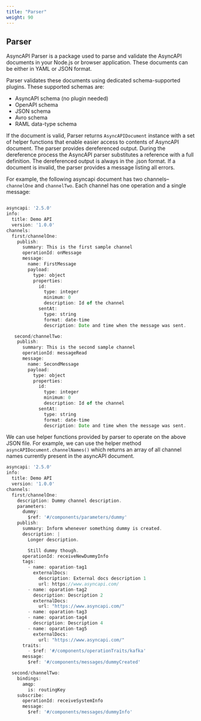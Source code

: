 ```yaml
---
title: "Parser"
weight: 90
---
```


## Parser

AsyncAPI Parser is a package used to parse and validate the AsyncAPI documents in your Node.js or browser application. These documents can be either in YAML or JSON format.

Parser validates these documents using dedicated schema-supported plugins. These supported schemas are:

- AsyncAPI schema (no plugin needed)
- OpenAPI schema
- JSON schema
- Avro schema
- RAML data-type schema

If the document is valid, Parser returns `AsyncAPIDocument` instance with a set of helper functions that enable easier access to contents of AsyncAPI document. The parser provides dereferenced output. During the dereference process the AsyncAPI parser substitutes a reference with a full definition. The dereferenced output is always in the .json format. If a document is invalid, the parser provides a message listing all errors. 

For example, the following asyncapi document has two channels–`channelOne` and `channelTwo`. Each channel has one operation and a single message:

```js

asyncapi: '2.5.0'
info:
  title: Demo API
  version: '1.0.0'
channels:
  first/channelOne:
    publish:
      summary: This is the first sample channel
      operationId: onMessage
      message:
        name: FirstMessage
        payload:
          type: object
          properties:
            id:
              type: integer
              minimum: 0
              description: Id of the channel
            sentAt:
              type: string
              format: date-time
              description: Date and time when the message was sent.

   second/channelTwo:
    publish:
      summary: This is the second sample channel
      operationId: messageRead
      message:
        name: SecondMessage
        payload:
          type: object
          properties:
            id:
              type: integer
              minimum: 0
              description: Id of the channel
            sentAt:
              type: string
              format: date-time
              description: Date and time when the message was sent.

```
We can use helper functions provided by parser to operate on the above JSON file. For example, we can use the helper method `asyncAPIDocument.channelNames()` which returns an array of all channel names currently present in the asyncAPI document.

```js
asyncapi: '2.5.0'
info:
  title: Demo API
  version: '1.0.0'
channels:
  first/channelOne:
    description: Dummy channel description.
    parameters:
      dummy:
        $ref: '#/components/parameters/dummy'
    publish:
      summary: Inform whenever something dummy is created.
      description: |
        Longer description.

        Still dummy though.
      operationId: receiveNewDummyInfo
      tags:
        - name: oparation-tag1
          externalDocs:
            description: External docs description 1
            url: https://www.asyncapi.com/
        - name: oparation-tag2
          description: Description 2
          externalDocs:
            url: "https://www.asyncapi.com/"
        - name: oparation-tag3
        - name: oparation-tag4
          description: Description 4
        - name: oparation-tag5
          externalDocs:
            url: "https://www.asyncapi.com/"
      traits:
        - $ref: '#/components/operationTraits/kafka'
      message:
        $ref: '#/components/messages/dummyCreated'

  second/channelTwo:
    bindings:
      amqp:
        is: routingKey
    subscribe:
      operationId: receiveSystemInfo
      message:
        $ref: '#/components/messages/dummyInfo'

```


